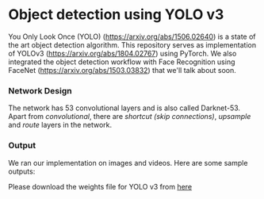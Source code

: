 # Object detection using YOLO v3 
You Only Look Once (YOLO) (https://arxiv.org/abs/1506.02640) is a state of the art object detection algorithm. This repository serves as implementation of YOLOv3 (https://arxiv.org/abs/1804.02767) using PyTorch. We also integrated the object detection workflow with Face Recognition using FaceNet (https://arxiv.org/abs/1503.03832) that we'll talk about soon. 

### Network Design
The network has 53 convolutional layers and is also called Darknet-53. Apart from *convolutional*, there are *shortcut (skip connections)*, *upsample* and *route* layers in the network. 

### Output
We ran our implementation on images and videos. Here are some sample outputs:


Please download the weights file for YOLO v3 from [here](https://pjreddie.com/media/files/yolov3.weights)
